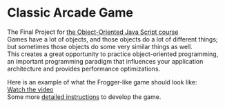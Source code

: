 # Classic Arcade Game 

The Final Project for [the Object-Oriented Java Script course](https://classroom.udacity.com/courses/ud015)
<br>
Games have a lot of objects, and those objects do a lot of different things; but sometimes those objects do some very similar things as well.<br> 
This creates a great opportunity to practice object-oriented programming, an important programming paradigm that influences your application architecture and provides performance optimizations.<br>

Here is an example of what the Frogger-like game should look like:<br>
[Watch the video](https://www.youtube.com/watch?v=p2JhGrrwLuQ&feature=youtu.be)
<br>
Some more [detailed instructions](https://docs.google.com/document/d/1v01aScPjSWCCWQLIpFqvg3-vXLH2e8_SZQKC8jNO0Dc/pub) to develop the game.
